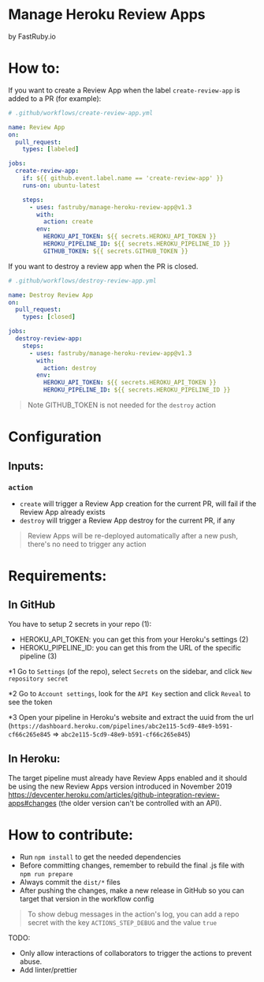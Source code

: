 # Manage Heroku Review Apps

by FastRuby.io

# How to:

If you want to create a Review App when the label `create-review-app` is added to a PR (for example):

```yml
# .github/workflows/create-review-app.yml

name: Review App
on:
  pull_request:
    types: [labeled]

jobs:
  create-review-app:
    if: ${{ github.event.label.name == 'create-review-app' }}
    runs-on: ubuntu-latest

    steps:
      - uses: fastruby/manage-heroku-review-app@v1.3
        with:
          action: create
        env:
          HEROKU_API_TOKEN: ${{ secrets.HEROKU_API_TOKEN }}
          HEROKU_PIPELINE_ID: ${{ secrets.HEROKU_PIPELINE_ID }}
          GITHUB_TOKEN: ${{ secrets.GITHUB_TOKEN }}
```

If you want to destroy a review app when the PR is closed.

```yml
# .github/workflows/destroy-review-app.yml

name: Destroy Review App
on:
  pull_request:
    types: [closed]

jobs:
  destroy-review-app:
    steps:
      - uses: fastruby/manage-heroku-review-app@v1.3
        with:
          action: destroy
        env:
          HEROKU_API_TOKEN: ${{ secrets.HEROKU_API_TOKEN }}
          HEROKU_PIPELINE_ID: ${{ secrets.HEROKU_PIPELINE_ID }}
```

> Note GITHUB_TOKEN is not needed for the `destroy` action

# Configuration

## Inputs:

### `action`

- `create` will trigger a Review App creation for the current PR, will fail if the Review App already exists
- `destroy` will trigger a Review App destroy for the current PR, if any

> Review Apps will be re-deployed automatically after a new push, there's no need to trigger any action

# Requirements:

## In GitHub

You have to setup 2 secrets in your repo (1):

- HEROKU_API_TOKEN: you can get this from your Heroku's settings (2)
- HEROKU_PIPELINE_ID: you can get this from the URL of the specific pipeline (3)

\*1 Go to `Settings` (of the repo), select `Secrets` on the sidebar, and click `New repository secret`

\*2 Go to `Account settings`, look for the `API Key` section and click `Reveal` to see the token

\*3 Open your pipeline in Heroku's website and extract the uuid from the url (`https://dashboard.heroku.com/pipelines/abc2e115-5cd9-48e9-b591-cf66c265e845` => `abc2e115-5cd9-48e9-b591-cf66c265e845`)

## In Heroku:

The target pipeline must already have Review Apps enabled and it should be using the new Review Apps version introduced in November 2019 https://devcenter.heroku.com/articles/github-integration-review-apps#changes (the older version can't be controlled with an API).

# How to contribute:

- Run `npm install` to get the needed dependencies
- Before committing changes, remember to rebuild the final .js file with `npm run prepare`
- Always commit the `dist/*` files
- After pushing the changes, make a new release in GitHub so you can target that version in the workflow config

> To show debug messages in the action's log, you can add a repo secret with the key `ACTIONS_STEP_DEBUG` and the value `true`

TODO:

- Only allow interactions of collaborators to trigger the actions to prevent abuse.
- Add linter/prettier
